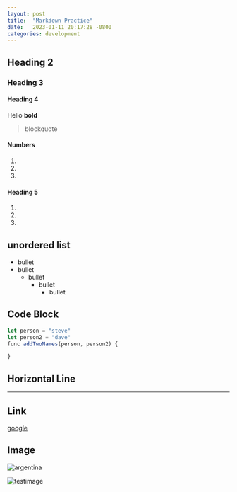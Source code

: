 ```yaml
---
layout: post
title:  "Markdown Practice"
date:   2023-01-11 20:17:28 -0800
categories: development
---
```


## Heading 2

### Heading 3

#### Heading 4

Hello **bold**
>blockquote

#### Numbers

1.
2.  
3.

#### Heading 5

1.
1.
1.

## unordered list

- bullet
- bullet
  - bullet
    - bullet
      - bullet

## Code Block

``` javascript
let person = "steve" 
let person2 = "dave" 
func addTwoNames(person, person2) {

}

```

## Horizontal Line

---

## Link

[google](https://www.google.com)

## Image

![argentina](https://storage.googleapis.com/afs-prod/media/afs:Medium:624138576317/800.jpeg)

![testimage](https://res.cloudinary.com/dfyhppahy/image/upload/v1673499023/800_m1tpy0.jpg)
